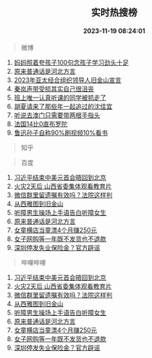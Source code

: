 <div align="center"><h2>实时热搜榜</h2><h4>2023-11-19 08:24:01</h4></div>

> 微博  

1. [妈妈照着夸孩子100句念孩子学习劲头十足](https://s.weibo.com/weibo?q=%23%E5%A6%88%E5%A6%88%E7%85%A7%E7%9D%80%E5%A4%B8%E5%AD%A9%E5%AD%90100%E5%8F%A5%E5%BF%B5%E5%AD%A9%E5%AD%90%E5%AD%A6%E4%B9%A0%E5%8A%B2%E5%A4%B4%E5%8D%81%E8%B6%B3%23&t=31&band_rank=1&Refer=top)<br />
2. [原来普通话是河北方言](https://s.weibo.com/weibo?q=%23%E5%8E%9F%E6%9D%A5%E6%99%AE%E9%80%9A%E8%AF%9D%E6%98%AF%E6%B2%B3%E5%8C%97%E6%96%B9%E8%A8%80%23&t=31&band_rank=2&Refer=top)<br />
3. [2023年亚太经合组织领导人旧金山宣言](https://s.weibo.com/weibo?q=%232023%E5%B9%B4%E4%BA%9A%E5%A4%AA%E7%BB%8F%E5%90%88%E7%BB%84%E7%BB%87%E9%A2%86%E5%AF%BC%E4%BA%BA%E6%97%A7%E9%87%91%E5%B1%B1%E5%AE%A3%E8%A8%80%23&t=31&band_rank=3&Refer=top)<br />
4. [秦岚声带受损其实自己很沮丧](https://s.weibo.com/weibo?q=%23%E7%A7%A6%E5%B2%9A%E5%A3%B0%E5%B8%A6%E5%8F%97%E6%8D%9F%E5%85%B6%E5%AE%9E%E8%87%AA%E5%B7%B1%E5%BE%88%E6%B2%AE%E4%B8%A7%23&t=31&band_rank=4&Refer=top)<br />
5. [班上唯一认真听课的同学被抓走了](https://s.weibo.com/weibo?q=%E7%8F%AD%E4%B8%8A%E5%94%AF%E4%B8%80%E8%AE%A4%E7%9C%9F%E5%90%AC%E8%AF%BE%E7%9A%84%E5%90%8C%E5%AD%A6%E8%A2%AB%E6%8A%93%E8%B5%B0%E4%BA%86&t=31&band_rank=5&Refer=top)<br />
6. [胡夏请来了那些年一起追过的沈佳宜](https://s.weibo.com/weibo?q=%23%E8%83%A1%E5%A4%8F%E8%AF%B7%E6%9D%A5%E4%BA%86%E9%82%A3%E4%BA%9B%E5%B9%B4%E4%B8%80%E8%B5%B7%E8%BF%BD%E8%BF%87%E7%9A%84%E6%B2%88%E4%BD%B3%E5%AE%9C%23&t=31&band_rank=6&Refer=top)<br />
7. [听说去澳门只需要带两根手指头](https://s.weibo.com/weibo?q=%E5%90%AC%E8%AF%B4%E5%8E%BB%E6%BE%B3%E9%97%A8%E5%8F%AA%E9%9C%80%E8%A6%81%E5%B8%A6%E4%B8%A4%E6%A0%B9%E6%89%8B%E6%8C%87%E5%A4%B4&t=31&band_rank=7&Refer=top)<br />
8. [法国14比0直布罗陀](https://s.weibo.com/weibo?q=%23%E6%B3%95%E5%9B%BD14%E6%AF%940%E7%9B%B4%E5%B8%83%E7%BD%97%E9%99%80%23&t=31&band_rank=8&Refer=top)<br />
9. [鲁迅孙子自称90%刷视频10%看书](https://s.weibo.com/weibo?q=%23%E9%B2%81%E8%BF%85%E5%AD%99%E5%AD%90%E8%87%AA%E7%A7%B090%25%E5%88%B7%E8%A7%86%E9%A2%9110%25%E7%9C%8B%E4%B9%A6%23&t=31&band_rank=9&Refer=top)<br />

> 知乎  


> 百度  

1. [习近平结束中美元首会晤回到北京](https://www.baidu.com/s?wd=%E4%B9%A0%E8%BF%91%E5%B9%B3%E7%BB%93%E6%9D%9F%E4%B8%AD%E7%BE%8E%E5%85%83%E9%A6%96%E4%BC%9A%E6%99%A4%E5%9B%9E%E5%88%B0%E5%8C%97%E4%BA%AC&sa=fyb_news&rsv_dl=fyb_news)<br />
2. [火灾2天后 山西省委集体观看教育片](https://www.baidu.com/s?wd=%E7%81%AB%E7%81%BE2%E5%A4%A9%E5%90%8E+%E5%B1%B1%E8%A5%BF%E7%9C%81%E5%A7%94%E9%9B%86%E4%BD%93%E8%A7%82%E7%9C%8B%E6%95%99%E8%82%B2%E7%89%87&sa=fyb_news&rsv_dl=fyb_news)<br />
3. [微信群里留遗嘱有效吗？法院这样判](https://www.baidu.com/s?wd=%E5%BE%AE%E4%BF%A1%E7%BE%A4%E9%87%8C%E7%95%99%E9%81%97%E5%98%B1%E6%9C%89%E6%95%88%E5%90%97%EF%BC%9F%E6%B3%95%E9%99%A2%E8%BF%99%E6%A0%B7%E5%88%A4&sa=fyb_news&rsv_dl=fyb_news)<br />
4. [从西雅图到旧金山](https://www.baidu.com/s?wd=%E4%BB%8E%E8%A5%BF%E9%9B%85%E5%9B%BE%E5%88%B0%E6%97%A7%E9%87%91%E5%B1%B1&sa=fyb_news&rsv_dl=fyb_news)<br />
5. [听障男生操场上手语告白听障女生](https://www.baidu.com/s?wd=%E5%90%AC%E9%9A%9C%E7%94%B7%E7%94%9F%E6%93%8D%E5%9C%BA%E4%B8%8A%E6%89%8B%E8%AF%AD%E5%91%8A%E7%99%BD%E5%90%AC%E9%9A%9C%E5%A5%B3%E7%94%9F&sa=fyb_news&rsv_dl=fyb_news)<br />
6. [原来普通话是河北方言](https://www.baidu.com/s?wd=%E5%8E%9F%E6%9D%A5%E6%99%AE%E9%80%9A%E8%AF%9D%E6%98%AF%E6%B2%B3%E5%8C%97%E6%96%B9%E8%A8%80&sa=fyb_news&rsv_dl=fyb_news)<br />
7. [女童横店当童漂4个月赚250元](https://www.baidu.com/s?wd=%E5%A5%B3%E7%AB%A5%E6%A8%AA%E5%BA%97%E5%BD%93%E7%AB%A5%E6%BC%824%E4%B8%AA%E6%9C%88%E8%B5%9A250%E5%85%83&sa=fyb_news&rsv_dl=fyb_news)<br />
8. [女子网购等一年既不发货也不退款](https://www.baidu.com/s?wd=%E5%A5%B3%E5%AD%90%E7%BD%91%E8%B4%AD%E7%AD%89%E4%B8%80%E5%B9%B4%E6%97%A2%E4%B8%8D%E5%8F%91%E8%B4%A7%E4%B9%9F%E4%B8%8D%E9%80%80%E6%AC%BE&sa=fyb_news&rsv_dl=fyb_news)<br />
9. [深圳停发失业保险金？官方辟谣](https://www.baidu.com/s?wd=%E6%B7%B1%E5%9C%B3%E5%81%9C%E5%8F%91%E5%A4%B1%E4%B8%9A%E4%BF%9D%E9%99%A9%E9%87%91%EF%BC%9F%E5%AE%98%E6%96%B9%E8%BE%9F%E8%B0%A3&sa=fyb_news&rsv_dl=fyb_news)<br />

> 哔哩哔哩  

1. [习近平结束中美元首会晤回到北京](https://www.baidu.com/s?wd=%E4%B9%A0%E8%BF%91%E5%B9%B3%E7%BB%93%E6%9D%9F%E4%B8%AD%E7%BE%8E%E5%85%83%E9%A6%96%E4%BC%9A%E6%99%A4%E5%9B%9E%E5%88%B0%E5%8C%97%E4%BA%AC&sa=fyb_news&rsv_dl=fyb_news)<br />
2. [火灾2天后 山西省委集体观看教育片](https://www.baidu.com/s?wd=%E7%81%AB%E7%81%BE2%E5%A4%A9%E5%90%8E+%E5%B1%B1%E8%A5%BF%E7%9C%81%E5%A7%94%E9%9B%86%E4%BD%93%E8%A7%82%E7%9C%8B%E6%95%99%E8%82%B2%E7%89%87&sa=fyb_news&rsv_dl=fyb_news)<br />
3. [微信群里留遗嘱有效吗？法院这样判](https://www.baidu.com/s?wd=%E5%BE%AE%E4%BF%A1%E7%BE%A4%E9%87%8C%E7%95%99%E9%81%97%E5%98%B1%E6%9C%89%E6%95%88%E5%90%97%EF%BC%9F%E6%B3%95%E9%99%A2%E8%BF%99%E6%A0%B7%E5%88%A4&sa=fyb_news&rsv_dl=fyb_news)<br />
4. [从西雅图到旧金山](https://www.baidu.com/s?wd=%E4%BB%8E%E8%A5%BF%E9%9B%85%E5%9B%BE%E5%88%B0%E6%97%A7%E9%87%91%E5%B1%B1&sa=fyb_news&rsv_dl=fyb_news)<br />
5. [听障男生操场上手语告白听障女生](https://www.baidu.com/s?wd=%E5%90%AC%E9%9A%9C%E7%94%B7%E7%94%9F%E6%93%8D%E5%9C%BA%E4%B8%8A%E6%89%8B%E8%AF%AD%E5%91%8A%E7%99%BD%E5%90%AC%E9%9A%9C%E5%A5%B3%E7%94%9F&sa=fyb_news&rsv_dl=fyb_news)<br />
6. [原来普通话是河北方言](https://www.baidu.com/s?wd=%E5%8E%9F%E6%9D%A5%E6%99%AE%E9%80%9A%E8%AF%9D%E6%98%AF%E6%B2%B3%E5%8C%97%E6%96%B9%E8%A8%80&sa=fyb_news&rsv_dl=fyb_news)<br />
7. [女童横店当童漂4个月赚250元](https://www.baidu.com/s?wd=%E5%A5%B3%E7%AB%A5%E6%A8%AA%E5%BA%97%E5%BD%93%E7%AB%A5%E6%BC%824%E4%B8%AA%E6%9C%88%E8%B5%9A250%E5%85%83&sa=fyb_news&rsv_dl=fyb_news)<br />
8. [女子网购等一年既不发货也不退款](https://www.baidu.com/s?wd=%E5%A5%B3%E5%AD%90%E7%BD%91%E8%B4%AD%E7%AD%89%E4%B8%80%E5%B9%B4%E6%97%A2%E4%B8%8D%E5%8F%91%E8%B4%A7%E4%B9%9F%E4%B8%8D%E9%80%80%E6%AC%BE&sa=fyb_news&rsv_dl=fyb_news)<br />
9. [深圳停发失业保险金？官方辟谣](https://www.baidu.com/s?wd=%E6%B7%B1%E5%9C%B3%E5%81%9C%E5%8F%91%E5%A4%B1%E4%B8%9A%E4%BF%9D%E9%99%A9%E9%87%91%EF%BC%9F%E5%AE%98%E6%96%B9%E8%BE%9F%E8%B0%A3&sa=fyb_news&rsv_dl=fyb_news)<br />
